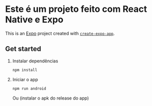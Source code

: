 # Este é um projeto feito com React Native e Expo

This is an [Expo](https://expo.dev) project created with [`create-expo-app`](https://www.npmjs.com/package/create-expo-app).

## Get started

1. Instalar dependências

   ```bash
   npm install
   ```

2. Iniciar o app

   ```bash
   npm run android 
   ```

   Ou (instalar o apk do release do app)

   

